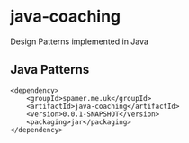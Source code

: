 # java-coaching
Design Patterns implemented in Java

## Java Patterns

	<dependency>
		<groupId>spamer.me.uk</groupId>
		<artifactId>java-coaching</artifactId>
		<version>0.0.1-SNAPSHOT</version>
		<packaging>jar</packaging>
	</dependency>
